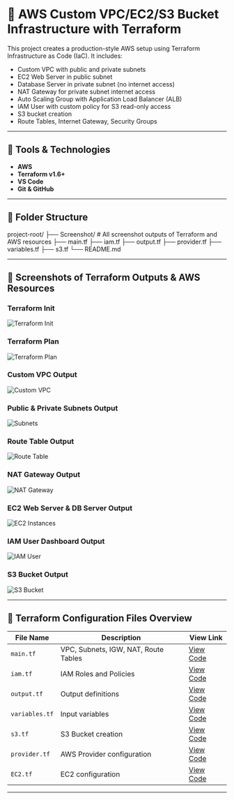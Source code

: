# 🚀 AWS Custom VPC/EC2/S3 Bucket Infrastructure with Terraform

This project creates a production-style AWS setup using Terraform Infrastructure as Code (IaC). It includes:

- Custom VPC with public and private subnets
- EC2 Web Server in public subnet
- Database Server in private subnet (no internet access)
- NAT Gateway for private subnet internet access
- Auto Scaling Group with Application Load Balancer (ALB)
- IAM User with custom policy for S3 read-only access
- S3 bucket creation
- Route Tables, Internet Gateway, Security Groups

---

## 🔧 Tools & Technologies

- **AWS**
- **Terraform v1.6+**
- **VS Code**
- **Git & GitHub**

---

## 📁 Folder Structure
project-root/
├── Screenshot/ # All screenshot outputs of Terraform and AWS resources
├── main.tf
├── iam.tf
├── output.tf
├── provider.tf
├── variables.tf
├── s3.tf
└── README.md


---

## 📸 Screenshots of Terraform Outputs & AWS Resources

### Terraform Init
![Terraform Init](../Screenshot/terraform-init.png)

### Terraform Plan
![Terraform Plan](../Screenshot/terraform-plan.png)

### Custom VPC Output
![Custom VPC](../Screenshot/Custom-VPC.png)

### Public & Private Subnets Output
![Subnets](../Screenshot/Private-public-SUBNET.png)

### Route Table Output
![Route Table](../Screenshot/Route-table.png)

### NAT Gateway Output
![NAT Gateway](../Screenshot/NAT-Gateway.png)

### EC2 Web Server & DB Server Output
![EC2 Instances](../Screenshot/Ec2-web-database-srv.png)

### IAM User Dashboard Output
![IAM User](../Screenshot/IAM-User-dashboar.png)

### S3 Bucket Output
![S3 Bucket](../Screenshot/S3-Bucket.png)

---

## 🧾 Terraform Configuration Files Overview

| File Name     | Description                                      | View Link               |
|---------------|--------------------------------------------------|--------------------------|
| `main.tf`     | VPC, Subnets, IGW, NAT, Route Tables              | [View Code](./main.tf)   |
| `iam.tf`      | IAM Roles and Policies                            | [View Code](./iam.tf)    |
| `output.tf`   | Output definitions                                | [View Code](./output.tf) |
| `variables.tf`| Input variables                                   | [View Code](./variables.tf) |
| `s3.tf`       | S3 Bucket creation                                | [View Code](./s3.tf)     |
| `provider.tf` | AWS Provider configuration                        | [View Code](./provider.tf) |
| `EC2.tf`      | EC2   configuration                               | [View Code](./EC2.tf) |

---


